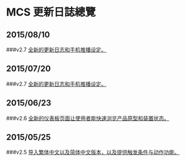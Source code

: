 # MCS 更新日誌總覽

## 2015/08/10
###v2.7
[全新的更新日志和手机推播设定。](./2.8)

## 2015/07/20
###v2.7
[全新的更新日志和手机推播设定。](./2.7)

## 2015/06/23
###v2.6
[全新的仪表板页面让使用者能快速浏览产品原型和装置状态。](./2.6)

## 2015/05/25
###v2.5
[导入繁体中文以及简体中文版本，以及提供触发条件与动作功能。](./2.5)
